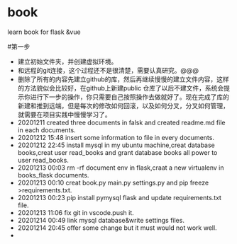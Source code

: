 <!--
 * @Author: dofospider
 * @since: 2020-12-11 15:55:20
 * @lastTime: 2020-12-14 20:44:45
 * @LastAuthor: Do not edit
-->
# book
learn book for flask &amp;vue

#第一步
- 建立初始文件夹，并创建虚拟环境。
- 和远程的git连接，这个过程还不是很清楚，需要认真研究。@@@
- 删除了所有的内容先建立github的库，然后再继续慢慢的建立文件内容，这样的方法貌似会比较好，在github上新建public 仓库了以后不建文件，系统会提示你进行下一步的操作，你只需要自己按照操作去做就好了。现在完成了库的新建和推到远端，但是每次的修改如何回滚，以及如何分叉，分叉如何管理，就需要在项目实践中慢慢学习了。
- 20201211 created three documents in falsk and created readme.md file in each documents.
- 20201212 15:48 insert some information to file in every documents.
- 20201212 22:45 install mysql in my ubuntu machine,creat database books,creat user read_books and grant database books all power to user read_books.
- 20201213 00:03 rm -rf  document env in flask,craat a new virtualenv in books_flask documents.
- 20201213 00:10 creat book.py main.py settings.py and pip freeze >requirements.txt.
- 20201213 00:23 pip install pymysql flask and update requirements.txt file.
- 20201213 11:06 fix git in vscode.push it.
- 20201214 00:49 link mysql database&write settings files.
- 20201214 20:45 offer some change but it must would not work well.
-  